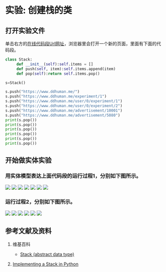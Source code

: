 # 实验: 创建栈的类

## 打开实验文件

单击右方的[在线代码段Url网址](http://www.pythontutor.com/visualize.html#code=class%20Stack%3A%0A%20%20%20%20%20def%20__init__%28self%29%3Aself.items%20%3D%20%5B%5D%0A%20%20%20%20%20def%20push%28self,%20item%29%3Aself.items.append%28item%29%0A%20%20%20%20%20def%20pop%28self%29%3Areturn%20self.items.pop%28%29%0A%0As%3DStack%28%29%0A%0As.push%28%22https%3A//www.ddhuman.me/%22%29%0As.push%28%22https%3A//www.ddhuman.me/experiment/1%22%29%0As.push%28%22https%3A//www.ddhuman.me/user/0/experiment/1%22%29%0As.push%28%22https%3A//www.ddhuman.me/user/0/experiment/2%22%29%0As.push%28%22https%3A//www.ddhuman.me/advertisement/10001%22%29%0As.push%28%22https%3A//www.ddhuman.me/advertisement/5080%22%29%0Aprint%28s.pop%28%29%29%0Aprint%28s.pop%28%29%29%0Aprint%28s.pop%28%29%29%0Aprint%28s.pop%28%29%29%0Aprint%28s.pop%28%29%29%0Aprint%28s.pop%28%29%29&cumulative=false&heapPrimitives=nevernest&mode=edit&origin=opt-frontend.js&py=py3anaconda&rawInputLstJSON=%5B%5D&textReferences=false)，浏览器里会打开一个新的页面，里面有下面的代码段。

```python
class Stack:
     def __init__(self):self.items = []
     def push(self, item):self.items.append(item)
     def pop(self):return self.items.pop()

s=Stack()

s.push("https://www.ddhuman.me/")
s.push("https://www.ddhuman.me/experiment/1")
s.push("https://www.ddhuman.me/user/0/experiment/1")
s.push("https://www.ddhuman.me/user/0/experiment/2")
s.push("https://www.ddhuman.me/advertisement/10001")
s.push("https://www.ddhuman.me/advertisement/5080")
print(s.pop())
print(s.pop())
print(s.pop())
print(s.pop())
print(s.pop())
print(s.pop())
```

## 开始做实体实验

### 用实体模型表达上面代码段的运行过程1，分别如下图所示。

![](/images/章4-理解基本的数据结构/创建栈的类/1a1.jpg)
![](/images/章4-理解基本的数据结构/创建栈的类/1a2.jpg)
![](/images/章4-理解基本的数据结构/创建栈的类/1a3.jpg)
![](/images/章4-理解基本的数据结构/创建栈的类/1a4.jpg)
![](/images/章4-理解基本的数据结构/创建栈的类/1a5.jpg)
![](/images/章4-理解基本的数据结构/创建栈的类/1a6.jpg)
![](/images/章4-理解基本的数据结构/创建栈的类/1a7.jpg)

### 运行过程2，分别如下图所示。

![](/images/章4-理解基本的数据结构/创建栈的类/2a1.jpg)
![](/images/章4-理解基本的数据结构/创建栈的类/2a2.jpg)
![](/images/章4-理解基本的数据结构/创建栈的类/2a3.jpg)
![](/images/章4-理解基本的数据结构/创建栈的类/2a4.jpg)
![](/images/章4-理解基本的数据结构/创建栈的类/2a5.jpg)
![](/images/章4-理解基本的数据结构/创建栈的类/2a6.jpg)

## 参考文献及资料

1. 维基百科
	- [Stack (abstract data type)](https://en.wikipedia.org/wiki/Stack_(abstract_data_type)) 

2. [Implementing a Stack in Python](https://runestone.academy/runestone/books/published/pythonds/BasicDS/ImplementingaStackinPython.html) 